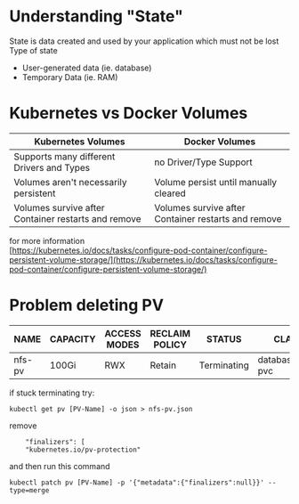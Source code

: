 # Understanding "State"
State is data created and used by your application which must not be lost </br>
Type of state
- User-generated data (ie. database)
- Temporary Data (ie. RAM)

# Kubernetes vs Docker Volumes
| Kubernetes Volumes | Docker Volumes |
|---|---|
| Supports many different Drivers and Types | no Driver/Type Support |
|Volumes aren't necessarily persistent | Volume persist until manually cleared |
Volumes survive after Container restarts and remove | Volumes survive after Container restarts and remove | 

for more information </br>
[https://kubernetes.io/docs/tasks/configure-pod-container/configure-persistent-volume-storage/](https://kubernetes.io/docs/tasks/configure-pod-container/configure-persistent-volume-storage/)

# Problem deleting PV
| NAME | CAPACITY | ACCESS MODES | RECLAIM POLICY | STATUS | CLAIM | STORAGECLASS | VOLUMEATTRIBUTESCLASS | REASON | AGE |
|---   |---       |---           |---             |---     |---    |---           |---                    |---     |---  |
|nfs-pv| 100Gi    | RWX          | Retain         | Terminating | database/nfs-pvc   | nfs-storage  | <unset>                |        |     |

if stuck terminating try:
```
kubectl get pv [PV-Name] -o json > nfs-pv.json
```
remove   
```
    "finalizers": [
    "kubernetes.io/pv-protection"
```
 and then run this command
```
kubectl patch pv [PV-Name] -p '{"metadata":{"finalizers":null}}' --type=merge
```
